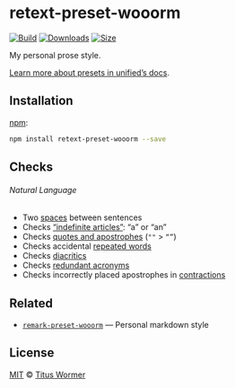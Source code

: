 # retext-preset-wooorm

[![Build][build-badge]][build]
[![Downloads][downloads-badge]][downloads]
[![Size][size-badge]][size]

My personal prose style.

[Learn more about presets in unified’s docs][docs].

## Installation

[npm][]:

```sh
npm install retext-preset-wooorm --save
```

## Checks

###### Natural Language

*   Two [spaces][] between sentences
*   Checks [“indefinite articles”][articles]: “a” or “an”
*   Checks [quotes and apostrophes][quotes] (`""` > `“”`)
*   Checks accidental [repeated words][repeated]
*   Checks [diacritics][]
*   Checks [redundant acronyms][ras]
*   Checks incorrectly placed apostrophes in [contractions][]

## Related

*   [`remark-preset-wooorm`](https://github.com/wooorm/remark-preset-wooorm)
    — Personal markdown style

## License

[MIT][license] © [Titus Wormer][author]

<!-- Definitions -->

[build-badge]: https://github.com/wooorm/retext-preset-wooorm/workflows/main/badge.svg

[build]: https://github.com/wooorm/retext-preset-wooorm/actions

[downloads-badge]: https://img.shields.io/npm/dm/retext-preset-wooorm.svg

[downloads]: https://www.npmjs.com/package/retext-preset-wooorm

[size-badge]: https://img.shields.io/bundlephobia/minzip/retext-preset-wooorm.svg

[size]: https://bundlephobia.com/result?p=retext-preset-wooorm

[npm]: https://docs.npmjs.com/cli/install

[license]: license

[author]: https://wooorm.com

[spaces]: https://github.com/retextjs/retext-sentence-spacing

[articles]: https://github.com/retextjs/retext-indefinite-article

[quotes]: https://github.com/retextjs/retext-quotes

[repeated]: https://github.com/retextjs/retext-repeated-words

[contractions]: https://github.com/retextjs/retext-contractions

[diacritics]: https://github.com/retextjs/retext-diacritics

[ras]: https://github.com/retextjs/retext-redundant-acronyms

[docs]: https://github.com/unifiedjs/unified#preset
